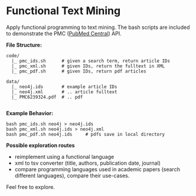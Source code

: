 # Functional Text Mining

Apply functional programming to text mining. The bash scripts are included to demonstrate the PMC ([PubMed Central](https://www.ncbi.nlm.nih.gov/pmc/)) API.

**File Structure:**

```
code/
  |_ pmc_ids.sh      # given a search term, return article IDs
  |_ pmc_xml.sh      # given IDs, return the fulltext in XML
  |_ pmc_pdf.sh      # given IDs, return pdf articles
  
data/                
  |_ neo4j.ids       # example article IDs
  |_ neo4j.xml       # .. article fulltext
  |_ PMC6239324.pdf  # .. pdf
  
```

**Example Behavior:**

```
bash pmc_ids.sh neo4j > neo4j.ids
bash pmc_xml.sh neo4j.ids > neo4j.xml
bash pmc_pdf.sh neo4j.ids     # pdfs save in local directory
```

**Possible exploration routes**

* reimplement using a functional language
* xml to tsv converter (title, authors, publication date, journal)
* compare programming languages used in academic papers (search different languages), compare their use-cases.

Feel free to explore.
